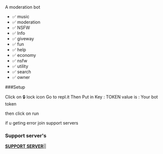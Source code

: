 A moderation bot
- ✅ music 
- ✅ moderation 
- ✅ NSFW 
- ✅ Info
- ✅ giveway
- ✅ fun
- ✅ help
- ✅ economy 
- ✅ nsfw 
- ✅ utility   
- ✅ search
- ✅ owner

###Setup 


Click on 🔒 lock icon
Go to repl.it 
Then Put in Key : TOKEN
value is : Your bot token


then click on run

if u geting error join support servers 

### Support server's 

**[SUPPORT SERVER](https://dsc.gg/AVPEV9t695)**||
